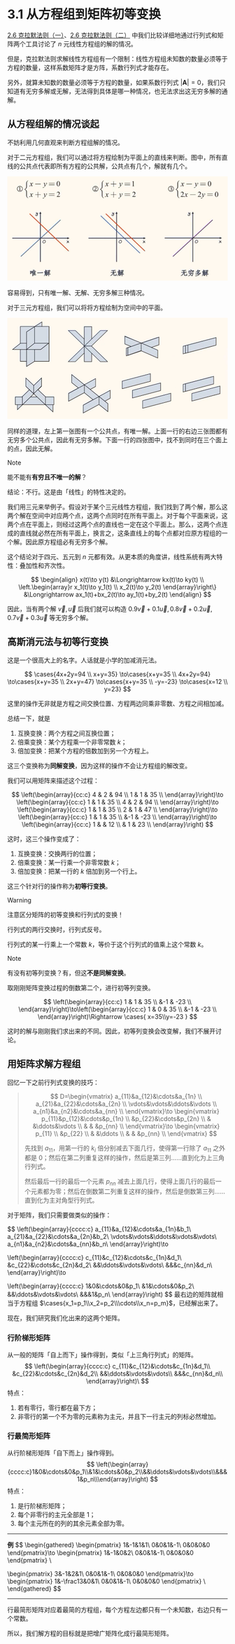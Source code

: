 # 3.1 从方程组到矩阵初等变换

[2.6 克拉默法则（一）](../1%20行列式/1.7%20克拉默法则（一）)、[2.6 克拉默法则（二）](../2%20矩阵/2.6%20克拉默法则（二）) 中我们比较详细地通过行列式和矩阵两个工具讨论了 $n$ 元线性方程组的解的情况。

但是，克拉默法则求解线性方程组有一个限制：线性方程组未知数的数量必须等于方程的数量，这样系数矩阵才是方阵，系数行列式才能存在。

另外，就算未知数的数量必须等于方程的数量，如果系数行列式 $|\boldsymbol A|=0$，我们只知道有无穷多解或无解，无法得到具体是哪一种情况，也无法求出这无穷多解的通解。

## 从方程组解的情况谈起

不妨利用几何直观来判断方程组解的情况。

对于二元方程组，我们可以通过将方程绘制为平面上的直线来判断。图中，所有直线的公共点代表即所有方程的公共解，公共点有几个，解就有几个。

![&revert 二元线性方程组解的情况](./images/二元线性方程组解的情况.png)

容易得到，只有唯一解、无解、无穷多解三种情况。

对于三元方程组，我们可以将将方程绘制为空间中的平面。

![&revert 三元线性方程组解的情况](./images/三元线性方程组解的情况.png)

同样的道理，左上第一张图有一个公共点，有唯一解。上面一行的右边三张图都有无穷多个公共点，因此有无穷多解。下面一行的四张图中，找不到同时在三个面上的点，因此无解。

> [!note]
>
> 能不能有**有穷且不唯一的解**？
>
> 结论：不行。这是由「线性」的特性决定的。
>
> 我们用三元来举例子。假设对于某个三元线性方程组，我们找到了两个解，那么这两个解在空间中对应两个点，这两个点同时在所有平面上。对于每个平面来说，这两个点在平面上，则经过这两个点的直线也一定在这个平面上。那么，这两个点连成的直线就必然在所有平面上，换言之，这条直线上的每个点都对应原方程组的一个解。因此原方程组必有无穷多个解。
>
> 这个结论对于四元、五元到 $n$ 元都有效。从更本质的角度讲，线性系统有两大特性：叠加性和齐次性。
>
> $$
> \begin{align}
> x(t)\to y(t) &\Longrightarrow kx(t)\to ky(t) \\
> \left.\begin{array}r
>   x_1(t)\to y_1(t) \\
>   x_2(t)\to y_2(t)
> \end{array}\right\}
> &\Longrightarrow ax_1(t)+bx_2(t)\to ay_1(t)+by_2(t)
> \end{align}
> $$
>
> 因此，当有两个解 $\vec v,\vec u$ 后我们就可以构造 $0.9\vec v+0.1\vec u,0.8\vec v+0.2\vec u,0.7\vec v+0.3\vec u$ 等无穷多个解。

## 高斯消元法与初等行变换

这是一个很高大上的名字。人话就是小学的加减消元法。

$$
\cases{4x+2y=94 \\ x+y=35}
\to\cases{x+y=35 \\ 4x+2y=94}
\to\cases{x+y=35 \\ 2x+y=47}
\to\cases{x+y=35 \\ -y=-23}
\to\cases{x=12 \\ y=23}
$$

这里的操作无非就是方程之间交换位置、方程两边同乘非零数、方程之间相加减。

总结一下，就是

1. 互换变换：两个方程之间互换位置；
2. 倍乘变换：某个方程乘一个非零常数 $k$；
3. 倍加变换：把某个方程的倍数加到另一个方程上。

这三个变换称为**同解变换**，因为这样的操作不会让方程组的解改变。

我们可以用矩阵来描述这个过程：

$$
\left(\begin{array}{cc:c}
4 & 2 & 94 \\
1 & 1 & 35 \\
\end{array}\right)\to
\left(\begin{array}{cc:c}
1 & 1 & 35 \\
4 & 2 & 94 \\
\end{array}\right)\to
\left(\begin{array}{cc:c}
1 & 1 & 35 \\
2 & 1 & 47 \\
\end{array}\right)\to
\left(\begin{array}{cc:c}
1 & 1 & 35 \\
  &-1 & -23 \\
\end{array}\right)\to
\left(\begin{array}{cc:c}
1 &   & 12 \\
  & 1 & 23 \\
\end{array}\right)
$$

这时，这三个操作变成了：

1. 互换变换：交换两行的位置；
2. 倍乘变换：某一行乘一个非零常数 $k$；
3. 倍加变换：把某一行的 $k$ 倍加到另一个行上。

这三个针对行的操作称为**初等行变换**。

> [!warning]
>
> 注意区分矩阵的初等变换和行列式的变换！
>
> 行列式的两行交换时，行列式反号。
>
> 行列式的某一行乘上一个常数 $k$，等价于这个行列式的值乘上这个常数 $k$。

> [!note]
>
> 有没有初等列变换？有，但这**不是同解变换**。
>
> 取刚刚矩阵变换过程的倒数第二个，进行初等列变换。
>
> $$
> \left(\begin{array}{cc:c}
> 1 & 1 & 35 \\
>   &-1 & -23 \\
> \end{array}\right)\to\left(\begin{array}{cc:c}
> 1 & 0 & 35 \\
>   &-1 & -23 \\
> \end{array}\right)\Rightarrow
> \cases{
> x=35\\y=-23
> }
> $$
>
> 这时的解与刚刚我们求出来的不同。因此，初等列变换会改变解，我们不展开讨论。

## 用矩阵求解方程组

回忆一下之前行列式变换的技巧：

> $$
> D=\begin{vmatrix}
> a_{11}&a_{12}&\cdots&a_{1n} \\
> a_{21}&a_{22}&\cdots&a_{2n} \\
> \vdots&\vdots&\ddots&\vdots \\
> a_{n1}&a_{n2}&\cdots&a_{nn} \\
> \end{vmatrix}\to
> \begin{vmatrix}
> p_{11}&p_{12}&\cdots&p_{1n} \\
>       &p_{22}&\cdots&p_{2n} \\
>       &      &\ddots&\vdots \\
>       &      &      &p_{nn} \\
> \end{vmatrix}\to
> \begin{vmatrix}
> p_{11} \\
>       &p_{22} \\
>       &      &\ddots \\
>       &      &      &p_{nn} \\
> \end{vmatrix}
> $$
>
> 先找到 $a_{11}$，用第一行的 $k_i$ 倍分别减去下面几行，使得第一行除了 $a_{11}$ 之外都是 $0$；然后在第二列重复这样的操作，然后是第三列……直到化为上三角行列式。
>
> 然后最后一行的最后一个元素 $p_{nn}$ 减去上面几行，使得上面几行的最后一个元素都为零；然后在倒数第二列重复这样的操作，然后是倒数第三列……直到化为主对角型行列式。

对于矩阵，我们只需要做类似的操作：

$$
\left(\begin{array}{cccc:c}
a_{11}&a_{12}&\cdots&a_{1n}&b_1\\
a_{21}&a_{22}&\cdots&a_{2n}&b_2\\
\vdots&\vdots&\ddots&\vdots&\vdots\\
a_{n1}&a_{n2}&\cdots&a_{nn}&b_n\\
\end{array}\right)\to

\left(\begin{array}{cccc:c}
c_{11}&c_{12}&\cdots&c_{1n}&d_1\\
&c_{22}&\cdots&c_{2n}&d_2\\
&&\ddots&\vdots&\vdots\\
&&&c_{nn}&d_n\\
\end{array}\right)\to

\left(\begin{array}{cccc:c}
1&0&\cdots&0&p_1\\
&1&\cdots&0&p_2\\
&&\ddots&\vdots&\vdots\\
&&&1&p_n\\
\end{array}\right)
$$
最右边的矩阵就相当于方程组 $\cases{x_1=p_1\\x_2=p_2\\\cdots\\x_n=p_m}$，已经解出来了。

现在，我们研究我们化出来的这两个矩阵。

### 行阶梯形矩阵

从一般的矩阵「自上而下」操作得到，类似「上三角行列式」的矩阵。
$$
\left(\begin{array}{cccc:c}
c_{11}&c_{12}&\cdots&c_{1n}&d_1\\
&c_{22}&\cdots&c_{2n}&d_2\\
&&\ddots&\vdots&\vdots\\
&&&c_{nn}&d_n\\
\end{array}\right)\
$$
特点：

1. 若有零行，零行都在最下方；
2. 非零行的第一个不为零的元素称为主元，并且下一行主元的列标必然增加。

### 行最简形矩阵

从行阶梯形矩阵「自下而上」操作得到。
$$
\left(\begin{array}{cccc:c}1&0&\cdots&0&p_1\\&1&\cdots&0&p_2\\&&\ddots&\vdots&\vdots\\&&&1&p_n\\\end{array}\right)
$$
特点：

1. 是行阶梯形矩阵；
2. 每个非零行的主元全部是 $1$；
3. 每个主元所在的列的其余元素全部为零。

---

**例**
$$
\begin{gathered}
\begin{pmatrix}
 1&-1&1&1\\
 0&0&1&-1\\
 0&0&0&0
\end{pmatrix}\to
\begin{pmatrix}
 1&-1&0&2\\
 0&0&1&-1\\
 0&0&0&0
\end{pmatrix} \\

\begin{pmatrix}
 3&-1&2&1\\
 0&0&1&-1\\
 0&0&0&0
\end{pmatrix}\to
\begin{pmatrix}
 1&-\frac13&0&1\\
 0&0&1&-1\\
 0&0&0&0
\end{pmatrix} \\
\end{gathered}
$$

---

行最简形矩阵对应着最简的方程组，每个方程左边都只有一个未知数，右边只有一个常数。

所以，我们解方程的目标就是把增广矩阵化成行最简形矩阵。
